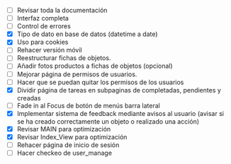 * [ ] Revisar toda la documentación
* [ ] Interfaz completa
* [ ] Control de errores
* [X] Tipo de dato en base de datos (datetime a date)
* [X] Uso para cookies
* [ ] Rehacer versión móvil
* [ ] Reestructurar fichas de objetos.
* [ ] Añadir fotos productos a fichas de objetos (opcional)
* [ ] Mejorar página de permisos de usuarios.
* [ ] Hacer que se puedan quitar los permisos de los usuarios
* [X] Dividir página de tareas en subpaginas de completadas, pendientes y creadas
* [ ] Fade in al Focus de botón de menús barra lateral
* [X] Implementar sistema de feedback mediante avisos al usuario (avisar si se ha creado correctamente un objeto o realizado una acción)
* [X] Revisar MAIN para optimización
* [X] Revisar Index_View para optimización
* [ ] Rehacer página de inicio de sesión
* [ ] Hacer checkeo de user_manage